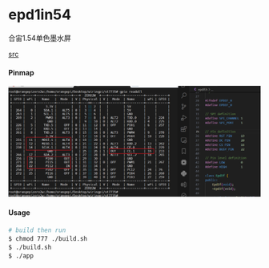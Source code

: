 # epd1in54

合宙1.54单色墨水屏

[src](https://github.com/soonuse/epd-library-wiringpi) 

#### Pinmap

![pin](.assest/README/pin.png)

#### Usage

```bash
# build then run
$ chmod 777 ./build.sh
$ ./build.sh
$ ./app
```

